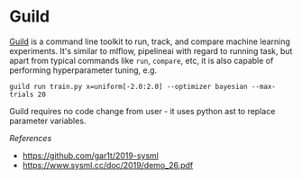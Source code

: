 # Guild

[Guild](https://github.com/guildai/guildai) is a command line toolkit to run, track, and compare
machine learning experiments. It's similar to mlflow, pipelineai with regard to running task, but
apart from typical commands like `run`, `compare`, etc, it is also capable of performing
hyperparameter tuning, e.g.

```shell
guild run train.py x=uniform[-2.0:2.0] --optimizer bayesian --max-trials 20
```

Guild requires no code change from user - it uses python ast to replace parameter variables.

*References*

- https://github.com/gar1t/2019-sysml
- https://www.sysml.cc/doc/2019/demo_26.pdf
